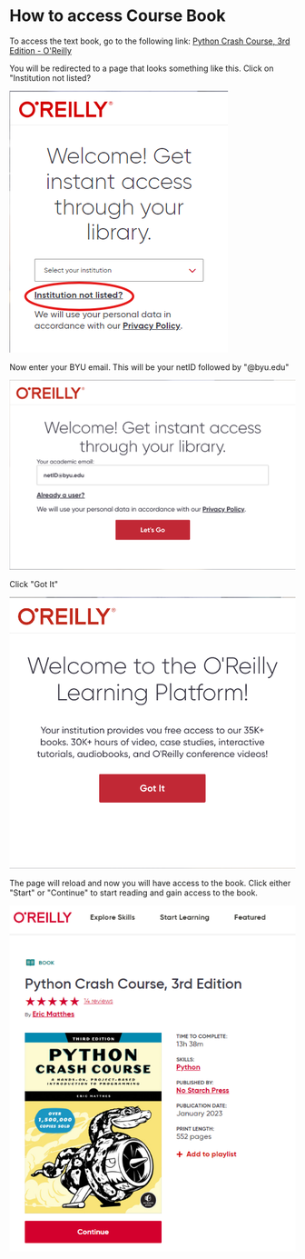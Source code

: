# How to access Course Book

To access the text book, go to the following link: [Python Crash Course, 3rd Edition - O'Reilly](www.oreilly.com/library-access/?next=/library/view/~/9781457197185/&email=%5Eu)

You will be redirected to a page that looks something like this. Click on "Institution not listed?

![pcc_oreilly.png](images/pcc_oreilly.png) 

Now enter your BYU email. This will be your netID followed by "@byu.edu"

![pcc_oreilly2.png](images/pcc_oreilly2.png)

Click "Got It"

![pcc_oreilly3.png](images/pcc_oreilly3.png)

The page will reload and now you will have access to the book. Click either "Start" or "Continue" to start reading and gain access to the book.

![pcc_oreilly4.png](images/pcc_oreilly4.png)